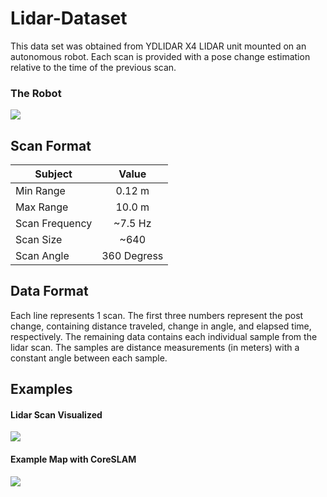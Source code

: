 # Lidar-Dataset

This data set was obtained from YDLIDAR X4 LIDAR unit mounted on an
autonomous robot. Each scan is provided with a pose change estimation
relative to the time of the previous scan.

### The Robot

![](http://broombot.express-portfolios.com/img/portfolio/robot.jpg)

## Scan Format

| Subject        | Value |
| -------------  |:-------------:|
| Min Range      | 0.12 m        |
| Max Range      | 10.0 m        |
| Scan Frequency | ~7.5 Hz       |
| Scan Size      | ~640          |
| Scan Angle     | 360 Degress   |


## Data Format

Each line represents 1 scan. The first three numbers represent
the post change, containing distance traveled, change in angle,
and elapsed time, respectively. The remaining data contains each
individual sample from the lidar scan. The samples are distance measurements
(in meters) with a constant angle between each sample.


## Examples

#### Lidar Scan Visualized

![](http://broombot.express-portfolios.com/img/portfolio/lidar.png)


#### Example Map with CoreSLAM

![](http://broombot.express-portfolios.com/img/portfolio/map.png)

